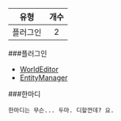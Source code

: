 | 유형 | 개수 |
| :--: | :--: |
| 플러그인 | 2 |


###플러그인
- [WorldEditor](http://cafe.naver.com/minecraftpe/2144)
- [EntityManager](http://cafe.naver.com/minecraftpe/2232)


###한마디
```
한마디는 무슨... 두마. 디할껀데? 요.
```
